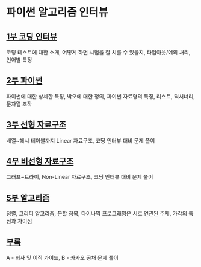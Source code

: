 # 파이썬 알고리즘 인터뷰

## [1부 코딩 인터뷰](https://github.com/jaehui327/algorithm/tree/master/%ED%8C%8C%EC%9D%B4%EC%8D%AC%20%EC%95%8C%EA%B3%A0%EB%A6%AC%EC%A6%98%20%EC%9D%B8%ED%84%B0%EB%B7%B0/1%EC%9E%A5%20%EC%BD%94%EB%94%A9%20%EC%9D%B8%ED%84%B0%EB%B7%B0#1%EB%B6%80-%EC%BD%94%EB%94%A9-%EC%9D%B8%ED%84%B0%EB%B7%B0)
코딩 테스트에 대한 소개, 어떻게 하면 시험을 잘 치를 수 있을지, 타임아웃/예외 처리, 언어별 특징

## [2부 파이썬]()
파이썬에 대한 상세한 특징, 박오에 대한 정의, 파이썬 자료형의 특징, 리스트, 딕셔너리, 문자열 조작

## [3부 선형 자료구조]()
배열~해시 테이블까지 Linear 자료구조, 코딩 인터뷰 대비 문제 풀이

## [4부 비선형 자료구조]()
그래프~트라이, Non-Linear 자료구조, 코딩 인터뷰 대비 문제 풀이

## [5부 알고리즘]()
정렬, 그리디 알고리즘, 분할 정복, 다이나믹 프로그래밍은 서로 연관된 주제, 가각의 특징과 차이점

## [부록]()
A - 회사 및 이직 가이드, B - 카카오 공채 문제 풀이

